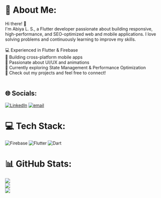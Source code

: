 # 💫 About Me:
Hi there! 👋<br>I'm Abiya L. S., a Flutter developer passionate about building responsive, high-performance, and SEO-optimized web and mobile applications. I love solving problems and continuously learning to improve my skills.<br><br>💻 Experienced in Flutter & Firebase<br>📱 Building cross-platform mobile apps<br>🚀 Passionate about UI/UX and animations<br>🌱 Currently exploring State Management & Performance Optimization<br>📌 Check out my projects and feel free to connect!<br><br>


## 🌐 Socials:
[![LinkedIn](https://img.shields.io/badge/LinkedIn-%230077B5.svg?logo=linkedin&logoColor=white)](https://linkedin.com/in/https://www.linkedin.com/in/abiyals/) [![email](https://img.shields.io/badge/Email-D14836?logo=gmail&logoColor=white)](mailto:abiyals9876@gmail.com) 

# 💻 Tech Stack:
![Firebase](https://img.shields.io/badge/firebase-%23039BE5.svg?style=for-the-badge&logo=firebase) ![Flutter](https://img.shields.io/badge/Flutter-%2302569B.svg?style=for-the-badge&logo=Flutter&logoColor=white) ![Dart](https://img.shields.io/badge/dart-%230175C2.svg?style=for-the-badge&logo=dart&logoColor=white)
# 📊 GitHub Stats:
![](https://github-readme-stats.vercel.app/api?username=AbiyaLS&theme=default&hide_border=false&include_all_commits=true&count_private=true)<br/>
![](https://github-readme-streak-stats.herokuapp.com/?user=AbiyaLS&theme=default&hide_border=false)<br/>
![](https://github-readme-stats.vercel.app/api/top-langs/?username=AbiyaLS&theme=default&hide_border=false&include_all_commits=true&count_private=true&layout=compact)

<!-- Proudly created with GPRM ( https://gprm.itsvg.in ) -->
